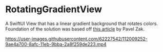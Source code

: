 # RotatingGradientView
A SwiftUI View that has a linear gradient background that rotates colors. Foundation of the solution was based off [this article](https://nerdyak.tech/development/2019/09/30/animating-gradients-swiftui.html) by Pavel Zak.

https://user-images.githubusercontent.com/62227542/112009252-9ae4a700-8afc-11eb-9bba-2a8f259de223.mp4

